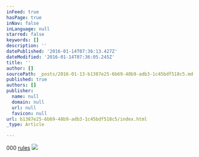 ```yaml
---
inFeed: true
hasPage: true
inNav: false
inLanguage: null
starred: false
keywords: []
description: ''
datePublished: '2016-01-14T07:36:13.427Z'
dateModified: '2016-01-14T07:36:05.245Z'
title: ''
author: []
sourcePath: _posts/2016-01-13-b1387e25-6b69-48b9-adb3-1c45bdf518c5.md
published: true
authors: []
publisher:
  name: null
  domain: null
  url: null
  favicon: null
url: b1387e25-6b69-48b9-adb3-1c45bdf518c5/index.html
_type: Article

---
```

000 [rules][0]
![](https://the-grid-user-content.s3-us-west-2.amazonaws.com/bbb71c7f-bf46-425d-82ae-dac962d04471.jpg)

[0]: https://youtu.be/MKGBIa2oEBs
